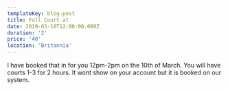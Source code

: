 ```yaml
---
templateKey: blog-post
title: Full Court at
date: 2019-03-10T12:00:00.000Z
duration: '2'
price: '40'
location: 'Britannia'
---
```

I have booked that in for you 12pm-2pm on the 10th of March. You will have courts 1-3 for 2 hours. It wont show on your account but it is booked on our system.
